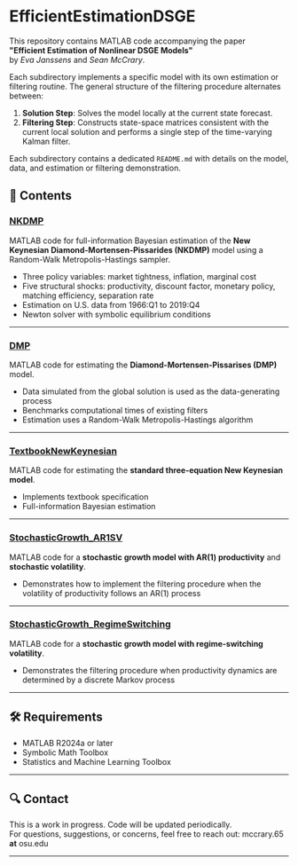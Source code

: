 # EfficientEstimationDSGE

This repository contains MATLAB code accompanying the paper  
**"Efficient Estimation of Nonlinear DSGE Models"**  
by *Eva Janssens* and *Sean McCrary*.

Each subdirectory implements a specific model with its own estimation or filtering routine. The general structure of the filtering procedure alternates between:

1. **Solution Step**: Solves the model locally at the current state forecast.
2. **Filtering Step**: Constructs state-space matrices consistent with the current local solution and performs a single step of the time-varying Kalman filter.

Each subdirectory contains a dedicated `README.md` with details on the model, data, and estimation or filtering demonstration.


## 📁 Contents

### [NKDMP](NKDMP)
MATLAB code for full-information Bayesian estimation of the **New Keynesian Diamond-Mortensen-Pissarides (NKDMP)** model using a Random-Walk Metropolis-Hastings sampler.

- Three policy variables: market tightness, inflation, marginal cost  
- Five structural shocks: productivity, discount factor, monetary policy, matching efficiency, separation rate  
- Estimation on U.S. data from 1966:Q1 to 2019:Q4  
- Newton solver with symbolic equilibrium conditions

---

### [DMP](DMP)
MATLAB code for estimating the **Diamond-Mortensen-Pissarises (DMP)** model.

- Data simulated from the global solution is used as the data-generating process  
- Benchmarks computational times of existing filters  
- Estimation uses a Random-Walk Metropolis-Hastings algorithm

---

### [TextbookNewKeynesian](TextbookNewKeynesian)
MATLAB code for estimating the **standard three-equation New Keynesian model**.

- Implements textbook specification  
- Full-information Bayesian estimation

---

### [StochasticGrowth_AR1SV](StochasticGrowth_AR1SV)
MATLAB code for a **stochastic growth model with AR(1) productivity** and **stochastic volatility**.

- Demonstrates how to implement the filtering procedure when the volatility of productivity follows an AR(1) process

---

### [StochasticGrowth_RegimeSwitching](StochasticGrowth_RegimeSwitching)
MATLAB code for a **stochastic growth model with regime-switching volatility**.

- Demonstrates the filtering procedure when productivity dynamics are determined by a discrete Markov process

---

## 🛠 Requirements

- MATLAB R2024a or later  
- Symbolic Math Toolbox  
- Statistics and Machine Learning Toolbox

---

## 🔍 Contact

This is a work in progress. Code will be updated periodically.  
For questions, suggestions, or concerns, feel free to reach out: mccrary.65 **at** osu.edu



---
